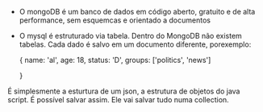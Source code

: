 - O mongoDB é um banco de dados em código aberto, gratuito e de alta performance, sem esquemcas e orientado a documentos
- O mysql é estruturado via tabela. Dentro do MongoDB não existem tabelas. Cada dado é salvo em um documento diferente, porexemplo:

  {
  name: 'al',
  age: 18,
  status: 'D',
  groups: ['politics', 'news']

  }

É simplesmente a esturtura de um json, a estrutura de objetos do java script. É possível salvar assim. Ele vai salvar tudo numa collection.
